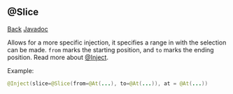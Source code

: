 ## @Slice
[Back](mixins.md) [Javadoc](https://jenkins.liteloader.com/view/Other/job/Mixin/javadoc/org/spongepowered/asm/mixin/injection/Slice.html)

Allows for a more specific injection, it specifies a range in with the selection can be made. `from` marks the starting position, and `to` marks the ending position. Read more about [@Inject](inject.md).

Example:
```java
@Inject(slice=@Slice(from=@At(...), to=@At(...)), at = @At(...))
```
